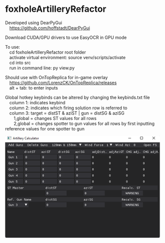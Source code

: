 # foxholeArtilleryRefactor
Developed using DearPyGui <br/>
&emsp;https://github.com/hoffstadt/DearPyGui 

Download CUDA/GPU drivers to use EasyOCR in GPU mode

To use: <br/>
&emsp;cd foxholeArtilleryRefactor root folder <br/>
&emsp;activate virtual environment: source venv/scripts/activate <br/>
&emsp;cd into src <br/>
&emsp;run in command line: py view.py

Should use with OnTopReplica for in-game overlay <br/>
&emsp;https://github.com/LorenzCK/OnTopReplica/releases <br/>
&emsp;alt + tab: to enter inputs

Global hotkey keybinds can be altered by changing the keybinds.txt file <br/>
&emsp;column 1: indicates keybind <br/>
&emsp;column 2: indicates which firing solution row is referred to <br/>
&emsp;column 3: target = distST & aziST | gun = distSG & aziSG <br/>
&emsp;&emsp;1,global = changes ST values for all rows <br/>
&emsp;&emsp;2,global = changes spotter to gun values for all rows by first inputting reference values for one spotter to gun  

![Screenshot](images/appAppearance.png)